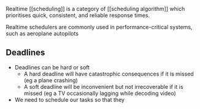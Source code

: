 Realtime [[scheduling]] is a category of [[scheduling algorithm]] which prioritises quick, consistent, and reliable response times.

Realtime schedulers are commonly used in performance-critical systems, such as aeroplane autopilots

## Deadlines
- Deadlines can be hard or soft
	- A hard deadline will have catastrophic consequences if it is missed (eg a plane crashing)
	- A soft deadline will be inconvenient but not irrecoverable if it is missed (eg a TV occasionally lagging while decoding video)
- We need to schedule our tasks so that they